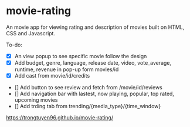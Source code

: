 # movie-rating
An movie app for viewing rating and description of movies built on HTML, CSS and Javascript.

To-do:
- [x] An view popup to see specific movie follow the design
- [x] Add budget, genre, language, release date, video, vote_average, runtime, revenue in pop-up form movies/id
- [x] Add cast from movie/id/credits
- [] Add button to see review and fetch from /movie/id/reviews
- [] Add navigation bar with lastest, now playing, popular, top rated, upcoming movies
- [] Add trding tab from trending/{media_type}/{time_window}

https://trongtuyen96.github.io/movie-rating/